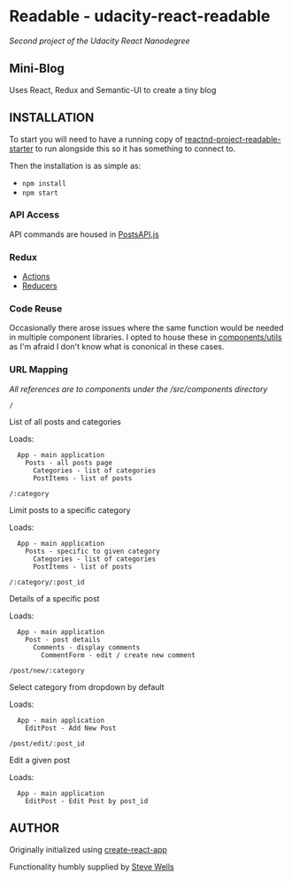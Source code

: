# Readable - udacity-react-readable

_Second project of the Udacity React Nanodegree_

## Mini-Blog

Uses React, Redux and Semantic-UI to create a tiny blog

## INSTALLATION

To start you will need to have a running copy of
[reactnd-project-readable-starter](https://github.com/udacity/reactnd-project-readable-starter)
to run alongside this so it has something to connect to.

Then the installation is as simple as:

- `npm install`
- `npm start`

### API Access

API commands are housed in [PostsAPI.js](src/utils/PostsAPI.js)

### Redux

- [Actions](src/actions/index.js)
- [Reducers](src/reducers/index.js) 

### Code Reuse

Occasionally there arose issues where the same function would be needed in
multiple component libraries. I opted to house these in [components/utils](src/components/utils)
as I'm afraid I don't know what is cononical in these cases.

### URL Mapping

_All references are to components under the /src/components directory_

`/`

List of all posts and categories

Loads:
```
  App - main application
    Posts - all posts page
      Categories - list of categories
      PostItems - list of posts
```

`/:category`

Limit posts to a specific category

Loads:
```
  App - main application
    Posts - specific to given category
      Categories - list of categories
      PostItems - list of posts
```

`/:category/:post_id`

Details of a specific post

Loads:
```
  App - main application
    Post - post details
      Comments - display comments
        CommentForm - edit / create new comment
```

`/post/new/:category`

Select category from dropdown by default

Loads:
```
  App - main application
    EditPost - Add New Post
```

`/post/edit/:post_id`

Edit a given post

Loads:
```
  App - main application
    EditPost - Edit Post by post_id
```

## AUTHOR

Originally initialized using [create-react-app](https://github.com/facebookincubator/create-react-app)

Functionality humbly supplied by [Steve Wells](https://linkedin.com/in/sdwells)
